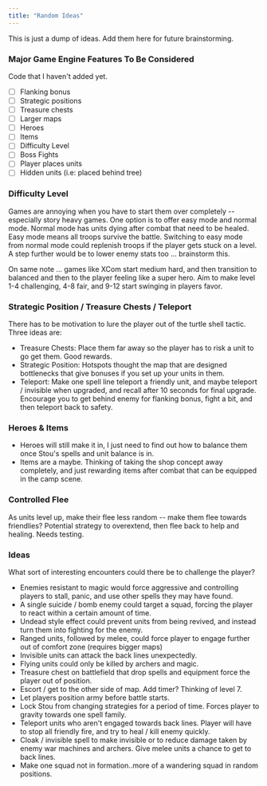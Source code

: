```yaml
---
title: "Random Ideas"
---
```


This is just a dump of ideas. Add them here for future brainstorming.

### Major Game Engine Features To Be Considered

Code that I haven't added yet.

- [ ] Flanking bonus
- [ ] Strategic positions
- [ ] Treasure chests
- [ ] Larger maps
- [ ] Heroes
- [ ] Items
- [ ] Difficulty Level
- [ ] Boss Fights
- [ ] Player places units
- [ ] Hidden units (i.e: placed behind tree)

### Difficulty Level

Games are annoying when you have to start them over completely -- especially story heavy games. One option is to offer easy mode and normal mode. Normal mode has units dying after combat that need to be healed. Easy mode means all troops survive the battle. Switching to easy mode from normal mode could replenish troops if the player gets stuck on a level. A step further would be to lower enemy stats too ... brainstorm this.

On same note ... games like XCom start medium hard, and then transition to balanced and then to the player feeling like a super hero. Aim to make level 1-4 challenging, 4-8 fair, and 9-12 start swinging in players favor.

### Strategic Position / Treasure Chests / Teleport

There has to be motivation to lure the player out of the turtle shell tactic. Three ideas are:

- Treasure Chests: Place them far away so the player has to risk a unit to go get them. Good rewards.
- Strategic Position: Hotspots thought the map that are designed bottlenecks that give bonuses if you set up your units in them.
- Teleport: Make one spell line teleport a friendly unit, and maybe teleport / invisible when upgraded, and recall after 10 seconds for final upgrade. Encourage you to get behind enemy for flanking bonus, fight a bit, and then teleport back to safety.

### Heroes & Items

- Heroes will still make it in, I just need to find out how to balance them once Stou's spells and unit balance is in.
- Items are a maybe. Thinking of taking the shop concept away completely, and just rewarding items after combat that can be equipped in the camp scene.

### Controlled Flee

As units level up, make their flee less random -- make them flee towards friendlies? Potential strategy to overextend, then flee back to help and healing. Needs testing.

### Ideas

What sort of interesting encounters could there be to challenge the player?

* Enemies resistant to magic would force aggressive and controlling players to stall, panic, and use other spells they may have found.
* A single suicide / bomb enemy could target a squad, forcing the player to react within a certain amount of time.
* Undead style effect could prevent units from being revived, and instead turn them into fighting for the enemy.
* Ranged units, followed by melee, could force player to engage further out of comfort zone (requires bigger maps)
* Invisible units can attack the back lines unexpectedly.
* Flying units could only be killed by archers and magic.
* Treasure chest on battlefield that drop spells and equipment force the player out of position.
* Escort / get to the other side of map. Add timer? Thinking of level 7.
* Let players position army before battle starts.
* Lock Stou from changing strategies for a period of time. Forces player to gravity towards one spell family.
* Teleport units who aren't engaged towards back lines. Player will have to stop all friendly fire, and try to heal / kill enemy quickly.
* Cloak / invisible spell to make invisible or to reduce damage taken by enemy war machines and archers. Give melee units a chance to get to back lines.
* Make one squad not in formation..more of a wandering squad in random positions.